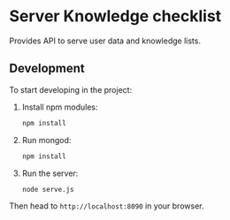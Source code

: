 Server Knowledge checklist
============

Provides API to serve user data and knowledge lists.

## Development

To start developing in the project:

1. Install npm modules:
    ```bash
    npm install
    ```
2. Run mongod:
    ```bash
    npm install
    ```

3. Run the server:
    ```bash
    node serve.js
    ```

Then head to `http://localhost:8090` in your browser.
